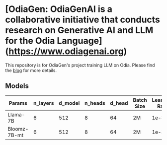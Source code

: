 # [OdiaGen: OdiaGenAI is a collaborative initiative that conducts research on Generative AI and LLM for the Odia Language] (https://www.odiagenai.org)

This repository is for OdiaGen's project training LLM on Odia. Please find the [blog](https://www.odiagenai.org/blog/odiagenai-released-the-first-llm-for-the-low-resource-odia-language) for more details.  

## Models

| Params              | n_layers | d_model | n_heads | d_head | Batch Size | Learning Rate | Checkpoints                                                | Evaluations     |
| ------------------- | -------- | ------- | ------- | ------ | ---------- | ------------- | ---------------------------------------------------------- | --------------- |
| Llama-7B          | 6        | 512     | 8       | 64     | 2M         | 1e-3          | [Here](https://huggingface.co/OdiaGenAI/odiagenAI-model-v0)          | Ready           |
| Bloomz-7B-mt  | 6        | 512     | 8       | 64     | 2M         | 1e-3          | [Coming Soon]()  | 
